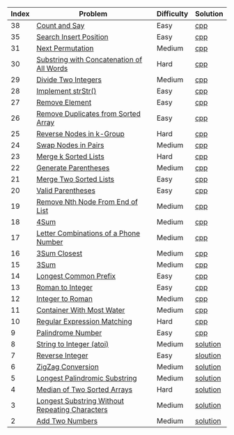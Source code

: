Index | Problem | Difficulty | Solution
|---|------ | ---- | ------|
| 38 | [Count and Say][38_link] | Easy | [cpp][38_solution]
| 35 | [Search Insert Position][35_link] | Easy | [cpp][35_solution]
| 31 | [Next Permutation][31_link] | Medium | [cpp][31_solution]
| 30 | [Substring with Concatenation of All Words][30_link] | Hard | [cpp][30_solution]
| 29 | [Divide Two Integers][29_link] | Medium | [cpp][29_solution]
| 28 | [Implement strStr()][28_link] | Easy | [cpp][28_solution]
| 27 | [Remove Element][27_link] | Easy | [cpp][27_solution]
| 26 | [Remove Duplicates from Sorted Array][26_link] | Easy | [cpp][26_solution]
| 25 | [Reverse Nodes in k-Group][25_link] | Hard | [cpp][25_solution]
| 24 | [Swap Nodes in Pairs][24_link] | Medium | [cpp][24_solution]
| 23 | [Merge k Sorted Lists][23_link] | Hard | [cpp][23_solution]
| 22 | [Generate Parentheses][22_link] | Medium | [cpp][22_solution]
| 21 | [Merge Two Sorted Lists][21_link] | Easy | [cpp][21_solution]
| 20 | [Valid Parentheses][20_link] |  Easy | [cpp][20_solution]
| 19 | [Remove Nth Node From End of List][19_link] | Medium | [cpp][19_solution]
| 18 | [4Sum][18_link] | Medium | [cpp][18_solution]
| 17 | [Letter Combinations of a Phone Number][17_link] | Medium | [cpp][17_solution]
| 16 | [3Sum Closest][16_link] | Medium | [cpp][16_solution]
| 15 | [3Sum][15_link] | Medium | [cpp][15_solution]
| 14 | [Longest Common Prefix][14_link] | Easy | [cpp][14_solution]
| 13 | [Roman to Integer][13_link] |  Easy | [cpp][13_solution]
| 12 | [Integer to Roman][12_link] | Medium | [cpp][12_solution]
| 11 | [Container With Most Water][11_link] | Medium | [cpp][11_solution]
| 10 | [Regular Expression Matching][10_link] | Hard | [cpp][10_solution]
| 9 | [Palindrome Number][9_link] |  Easy | [cpp][9_solution]
| 8 | [String to Integer (atoi)][8_link] | Medium | [solution][8_solution]
| 7 | [Reverse Integer][7_link] |  Easy | [sloution][7_solution]
| 6 | [ZigZag Conversion][6_link] | Medium | [solution][6_solution]
| 5 | [Longest Palindromic Substring][5_link] | Medium | [solution][5_solution]
| 4 | [Median of Two Sorted Arrays][4_link] | Hard | [solution][4_solution]
| 3 | [Longest Substring Without Repeating Characters][3_link] | Medium | [solution][3_solution]
| 2 | [Add Two Numbers][2_link] | Medium | [solution][2_solution]

[38_link]: https://leetcode.com/problems/count-and-say/
[38_solution]: ./solutions/countAndSay.cpp
[35_link]: https://leetcode.com/problems/search-insert-position/
[35_solution]: ./solutions/searchInsert.cpp
[31_link]: https://leetcode.com/problems/next-permutation/
[31_solution]: ./solutions/nextPermutation.cpp
[30_link]: https://leetcode.com/problems/substring-with-concatenation-of-all-words/
[30_solution]: ./solutions/findSubstring.cpp
[29_link]: https://leetcode.com/problems/divide-two-integers
[29_solution]: ./solutions/divide.cpp
[28_link]: https://leetcode.com/problems/implement-strstr/description/
[28_solution]: ./solutions/strStr.cpp
[27_link]: https://leetcode.com/problems/remove-element/description/
[27_solution]: ./solutions/removeElement.cpp
[26_link]: https://leetcode.com/problems/remove-duplicates-from-sorted-array/description/
[26_solution]: ./solutions/removeDuplicates.cpp
[25_link]: https://leetcode.com/problems/reverse-nodes-in-k-group/description/
[25_solution]: ./solutions/reverseKGroup.cpp
[24_link]: https://leetcode.com/problems/swap-nodes-in-pairs/description/
[24_solution]: ./solutions/swapPairs.cpp
[23_link]: https://leetcode.com/problems/merge-k-sorted-lists/description/
[23_solution]: ./solutions/mergeKLists.cpp
[22_link]: https://leetcode.com/problems/generate-parentheses/
[22_solution]: ./solutions/generateParenthesis.cpp
[21_link]: https://leetcode.com/problems/merge-two-sorted-lists/description/
[21_solution]: ./solutions/mergeTwoLists.cpp
[20_link]: https://leetcode.com/problems/valid-parentheses/
[20_solution]: ./solutions/isParenthesesValid.cpp
[19_link]: https://leetcode.com/problems/remove-nth-node-from-end-of-list/description/
[19_solution]: ./solutions/removeNthFromEnd.cpp
[18_link]: https://leetcode.com/problems/4sum/description/
[18_solution]: ./solutions/fourSum.cpp
[17_link]: https://leetcode.com/problems/letter-combinations-of-a-phone-number
[17_solution]: ./solutions/letterCombinations.cpp
[16_link]: https://leetcode.com/problems/3sum-closest/description/
[16_solution]: ./solutions/threeSumClosest.cpp
[15_link]: https://leetcode.com/problems/3sum/description/
[15_solution]: ./solutions/threeSum.cpp
[14_link]: https://leetcode.com/problems/longest-common-prefix/description/
[14_solution]: ./solutions/longestCommonPrefix.cpp
[13_link]: https://leetcode.com/problems/roman-to-integer/description/
[13_solution]: ./solutions/romanToInt.cpp
[12_link]: https://leetcode.com/problems/integer-to-roman/description/
[12_solution]: ./solutions/intToRoman.cpp
[11_link]: https://leetcode.com/problems/container-with-most-water/
[11_solution]: ./solutions/maxArea.cpp
[10_link]: https://leetcode.com/problems/regular-expression-matching/description/
[10_solution]: ./solutions/isMatch.cpp
[9_link]: https://leetcode.com/problems/palindrome-number/
[9_solution]: ./solutions/isPalindrome.cpp
[8_link]: https://leetcode.com/problems/string-to-integer-atoi/description/
[8_solution]: ./solutions/myAtoi.cpp
[7_link]: https://leetcode.com/problems/reverse-integer/description/
[7_solution]: ./solutions/reverse.cpp
[6_link]: https://leetcode.com/problems/zigzag-conversion/description/
[6_solution]: ./solutions/ZigZagConversion.cpp
[5_link]: https://leetcode.com/problems/longest-palindromic-substring/description/
[5_solution]: ./solutions/longestPalindrome.cpp
[4_link]: https://leetcode.com/problems/median-of-two-sorted-arrays/description/
[4_solution]: ./solutions/findMedianSortedArrays.cpp
[3_link]: https://leetcode.com/problems/longest-substring-without-repeating-characters/description/
[3_solution]: ./solutions/lengthOfLongestSubstring.cpp
[2_link]: https://leetcode.com/problems/add-two-numbers/description/
[2_solution]: ./solutions/AddTwoNumbers.cpp